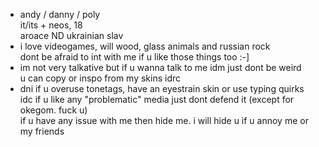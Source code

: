 - andy / danny / poly
 <br> it/its + neos, 18
 <br> aroace ND ukrainian slav
- i love videogames, will wood, glass animals and russian rock
<br> dont be afraid to int with me if u like those things too :-]
- im not very talkative but if u wanna talk to me idm just dont be weird
<br> u can copy or inspo from my skins idrc
- dni if u overuse tonetags, have an eyestrain skin or use typing quirks
<br> idc if u like any "problematic" media just dont defend it (except for okegom. fuck u)
<br> if u have any issue with me then hide me. i will hide u if u annoy me or my friends
